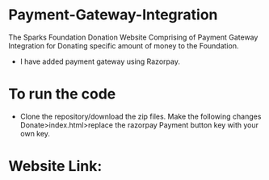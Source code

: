 # Payment-Gateway-Integration
The Sparks Foundation Donation Website Comprising of Payment Gateway Integration for Donating specific amount of money to the Foundation.
* I have added payment gateway using Razorpay.
# To run the code
* Clone the repository/download the zip files.
Make the following changes
Donate>index.html>replace the razorpay Payment button key with your own key.
# Website Link:
